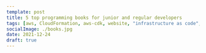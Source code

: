 ```yaml
---
template: post
title: 5 top programming books for junior and regular developers
tags: [aws, CloudFormation, aws-cdk, website, "infrastructure as code", CloudFront]
socialImage: ./books.jpg
date: 2021-12-24
draft: true
---
```

